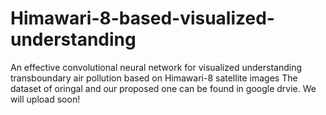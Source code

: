 # Himawari-8-based-visualized-understanding
An effective convolutional neural network for visualized understanding transboundary air pollution based on Himawari-8 satellite images
The dataset of oringal and our proposed one can be found in google drvie. We will upload soon!
